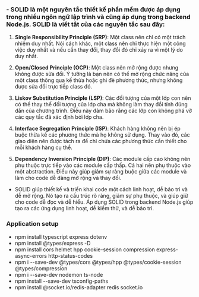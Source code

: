 ### - SOLID là một nguyên tắc thiết kế phần mềm được áp dụng trong nhiều ngôn ngữ lập trình và cũng áp dụng trong backend Node.js. SOLID là viết tắt của các nguyên tắc sau đây:

1. **Single Responsibility Principle (SRP)**: Một class nên chỉ có một trách nhiệm duy nhất. Nói cách khác, một class nên chỉ thực hiện một công việc duy nhất và nếu cần thay đổi, thay đổi đó chỉ xảy ra vì một lý do duy nhất.

2. **Open/Closed Principle (OCP)**: Một class nên mở rộng được nhưng không được sửa đổi. Ý tưởng là bạn nên có thể mở rộng chức năng của một class thông qua kế thừa hoặc ghi đè phương thức, nhưng không được sửa đổi trực tiếp class đó.

3. **Liskov Substitution Principle (LSP)**: Các đối tượng của một lớp con nên có thể thay thế đối tượng của lớp cha mà không làm thay đổi tính đúng đắn của chương trình. Điều này đảm bảo rằng các lớp con không phá vỡ các quy tắc đã xác định bởi lớp cha.

4. **Interface Segregation Principle (ISP)**: Khách hàng không nên bị ép buộc thừa kế các phương thức mà họ không sử dụng. Thay vào đó, các giao diện nên được tách ra để chỉ chứa các phương thức cần thiết cho mỗi khách hàng cụ thể.

5. **Dependency Inversion Principle (DIP)**: Các module cấp cao không nên phụ thuộc trực tiếp vào các module cấp thấp. Cả hai nên phụ thuộc vào một abstraction. Điều này giúp giảm sự ràng buộc giữa các module và làm cho code dễ dàng mở rộng và thay đổi.

- SOLID giúp thiết kế và triển khai code một cách linh hoạt, dễ bảo trì và dễ mở rộng. Nó tạo ra cấu trúc rõ ràng, giảm sự phụ thuộc, và giúp giữ cho code dễ đọc và dễ hiểu. Áp dụng SOLID trong backend Node.js giúp tạo ra các ứng dụng linh hoạt, dễ kiểm thử, và dễ bảo trì.

### Application setup
- npm install typescript express dotenv
- npm install @types/express -D
- npm install cors helmet hpp cookie-session compression express-async-errors http-status-codes
- npm i --save-dev @types/cors @types/hpp @types/cookie-session @types/compression
- npm i --save-dev nodemon ts-node
- npm install --save-dev tsconfig-paths
- npm install @socket.io/redis-adapter redis socket.io